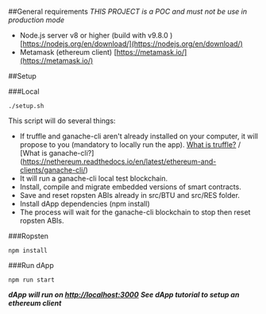
##General requirements
*THIS PROJECT is a POC and must not be use in production mode*

   -	Node.js server v8 or higher (build with v9.8.0 ) [https://nodejs.org/en/download/](https://nodejs.org/en/download/)
   -	Metamask (ethereum client) [https://metamask.io/](https://metamask.io/)

##Setup

###Local

    ./setup.sh

This script will do several things:

   - If truffle and ganache-cli aren't already installed on your computer,
  it will propose to you (mandatory to locally run the app).
 [What is truffle?](https://nethereum.readthedocs.io/en/latest/ethereum-and-clients/ganache-cli/) / [What is ganache-cli?]
 (https://nethereum.readthedocs.io/en/latest/ethereum-and-clients/ganache-cli/)
   - It will run a ganache-cli local test blockchain.
   - Install, compile and migrate embedded versions of smart contracts.
   - Save and reset ropsten ABIs already in src/BTU and src/RES folder.
   - Install dApp dependencies (npm install)
   - The process will wait for the ganache-cli blockchain to stop then reset
      ropsten ABIs.

###Ropsten

    npm install

###Run dApp

    npm run start

   *****dApp will run on [http://localhost:3000](http://localhost:3000)*****
   *****See dApp tutorial to setup an ethereum client*****
